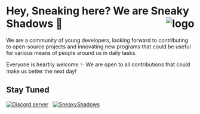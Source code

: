 # Hey, Sneaking here? We are Sneaky Shadows 👀  <img alt="logo" src="https://github.com/SneakyShadows/.github/assets/92221630/50774f3d-165a-45f5-bddf-8f3805347ad6" align="right"/>
<!--


**Here are some ideas to get you started:**

🙋‍♀️ A short introduction - what is your organization all about?
🌈 Contribution guidelines - how can the community get involved?
👩‍💻 Useful resources - where can the community find your docs? Is there anything else the community should know?
🍿 Fun facts - what does your team eat for breakfast?
🧙 Remember, you can do mighty things with the power of [Markdown](https://docs.github.com/github/writing-on-github/getting-started-with-writing-and-formatting-on-github/basic-writing-and-formatting-syntax)
-->
We are a community of young developers, looking forward to contributing to open-source projects and innovating new programs that could be useful for various means of people around us in daily tasks.

Everyone is heartily welcome ✨  We are open to all contributions that could make us better the next day! 

## Stay Tuned

[<img src="https://img.shields.io/badge/Join_us_!-000?style=for-the-badge&logo=Discord&logoColor=blue&label=Discord&labelColor=black&color=ffd900&link=https%3A%2F%2Fdiscord.gg%2Ft98xrAbhHJ" alt="Discord server"/>](https://discord.gg/t98xrAbhHJ) &nbsp;
[<img src="https://img.shields.io/badge/Sneaky_Shadows-000?style=for-the-badge&logo=Github&logoColor=white&label=GitHub&labelColor=black&color=ffd900" alt="SneakyShadows">](https://github.com/SneakyShadows)
